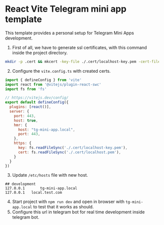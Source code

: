 # React Vite Telegram mini app template

This template provides a personal setup for Telegram Mini Apps development.

1. First of all, we have to generate ssl certificates, with this command inside the project directory.
```zsh
mkdir -p .cert && mkcert -key-file ./.cert/localhost-key.pem -cert-file ./.cert/localhost.pem 'tg-mini-app.local'
```
2. Configure the ```vite.config.ts``` with created certs.

```js
import { defineConfig } from 'vite'
import react from '@vitejs/plugin-react-swc'
import fs from 'fs'

// https://vitejs.dev/config/
export default defineConfig({
  plugins: [react()],
  server: {
    port: 443,
    host: true,
    hmr: {
      host: "tg-mini-app.local",
      port: 443,
    },
    https: {
      key: fs.readFileSync('./.cert/localhost-key.pem'),
      cert: fs.readFileSync('./.cert/localhost.pem'),
    }
  }
})
```

3. Update ```/etc/hosts``` file with new host.
```shell
## development
127.0.0.1       tg-mini-app.local
127.0.0.1	local.test.com
```
4. Start project with ```npm run dev``` and open in browser with ```tg-mini-app.local``` to test that it works as should.
5. Configure this url in telegram bot for real time development inside telegram bot.
